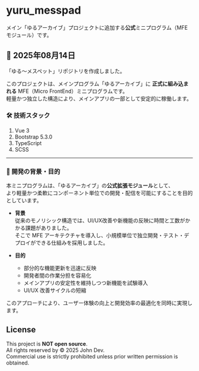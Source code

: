 # yuru_messpad
メイン「ゆるアーカイブ」プロジェクトに追加する**公式**ミニプログラム（MFEモジュール）です。

## 📅 2025年08月14日
「ゆる〜メスペット」リポジトリを作成しました。

このプロジェクトは、メインプログラム「ゆるアーカイブ」に
**正式に組み込まれる** MFE（Micro FrontEnd）ミニプログラムです。  
軽量かつ独立した構造により、メインアプリの一部として安定的に稼働します。

### 🛠 技術スタック
1. Vue 3  
2. Bootstrap 5.3.0  
3. TypeScript  
4. SCSS  

---

### 🎯 開発の背景・目的
本ミニプログラムは、「ゆるアーカイブ」の**公式拡張モジュール**として、  
より軽量かつ柔軟にコンポーネント単位での開発・配信を可能にすることを目的としています。

- **背景**  
  従来のモノリシック構造では、UI/UX改善や新機能の反映に時間と工数がかかる課題がありました。  
  そこで MFE アーキテクチャを導入し、小規模単位で独立開発・テスト・デプロイができる仕組みを採用しました。

- **目的**  
  - 部分的な機能更新を迅速に反映  
  - 開発者間の作業分担を容易化  
  - メインアプリの安定性を維持しつつ新機能を試験導入  
  - UI/UX 改善サイクルの短縮

このアプローチにより、ユーザー体験の向上と開発効率の最適化を同時に実現します。


## License
This project is **NOT open source**.  
All rights reserved by © 2025 John Dev.  
Commercial use is strictly prohibited unless prior written permission is obtained.